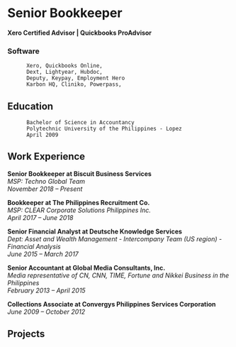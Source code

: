 # Senior Bookkeeper 
**Xero Certified Advisor | Quickbooks ProAdvisor**

### Software
          Xero, Quickbooks Online, 
          Dext, Lightyear, Hubdoc,
          Deputy, Keypay, Employment Hero
          Karbon HQ, Cliniko, Powerpass, 

## Education
          Bachelor of Science in Accountancy 
          Polytechnic University of the Philippines - Lopez 
          April 2009

## Work Experience

**Senior Bookkeeper at Biscuit Business Services** <br />
_MSP: Techno Global Team_ <br />
_November 2018 – Present_

**Bookkeeper at The Philippines Recruitment Co.** <br />
_MSP: CLEAR Corporate Solutions Philippines Inc._ <br />
_April 2017 – June 2018_ 

**Senior Financial Analyst at Deutsche Knowledge Services** <br />
_Dept: Asset and Wealth Management - Intercompany Team (US region) - Financial Analysis_ <br />
_June 2015 – March 2017_

**Senior Accountant at Global Media Consultants, Inc.** <br />
_Media representative of CN, CNN, TIME, Fortune and Nikkei Business in the Philippines_ <br />
_February 2013 – April 2015_

**Collections Associate at Convergys Philippines Services Corporation** <br />
_June 2009 – October 2012_


## Projects
